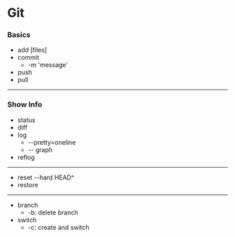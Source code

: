 # Git
### Basics
- add [files]
- commit
	- -m 'message'
- push
- pull
---
### Show Info
- status
- diff
- log
	- --pretty=oneline
	- -- graph
- reflog
---
- reset --hard HEAD^
- restore
---
- branch
	- -b: delete branch
- switch 
	- -c: create and switch
